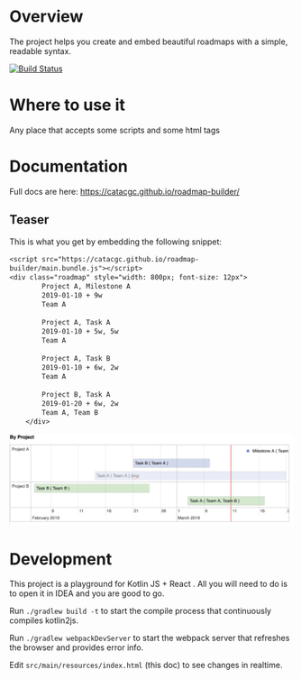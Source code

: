# Overview

The project helps you create and embed beautiful roadmaps with a simple, readable syntax.

[![Build Status](https://travis-ci.org/catacgc/roadmap-builder.svg?branch=master)](https://travis-ci.org/catacgc/roadmap-builder)

# Where to use it

Any place that accepts some scripts and some html tags

# Documentation

Full docs are here: https://catacgc.github.io/roadmap-builder/

## Teaser

This is what you get by embedding the following snippet:

```
<script src="https://catacgc.github.io/roadmap-builder/main.bundle.js"></script>
<div class="roadmap" style="width: 800px; font-size: 12px">
        Project A, Milestone A
        2019-01-10 + 9w
        Team A

        Project A, Task A
        2019-01-10 + 5w, 5w
        Team A

        Project A, Task B
        2019-01-10 + 6w, 2w
        Team A

        Project B, Task A
        2019-01-20 + 6w, 2w
        Team A, Team B
    </div>
```

![image](img/rendered.png)

# Development

This project is a playground for Kotlin JS + React .
All you will need to do is to open it in IDEA and you are good to go.

Run `./gradlew build -t` to start the compile process that continuously compiles kotlin2js.

Run `./gradlew webpackDevServer` to start the webpack server that refreshes the browser and provides error info.

Edit `src/main/resources/index.html` (this doc) to see changes in realtime.
